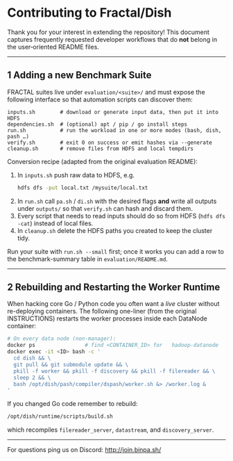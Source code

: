 # Contributing to Fractal/Dish

Thank you for your interest in extending the repository!  This document captures
frequently requested developer workflows that do **not** belong in the user‐oriented
README files.

---

## 1  Adding a new Benchmark Suite
FRACTAL suites live under `evaluation/<suite>/` and must expose the following
interface so that automation scripts can discover them:

```
inputs.sh        # download or generate input data, then put it into HDFS
dependencies.sh  # (optional) apt / pip / go install steps
run.sh           # run the workload in one or more modes (bash, dish, pash …)
verify.sh        # exit 0 on success or emit hashes via --generate
cleanup.sh       # remove files from HDFS and local tempdirs
```

Conversion recipe (adapted from the original evaluation README):

1. In `inputs.sh` push raw data to HDFS, e.g.
   ```bash
   hdfs dfs -put local.txt /mysuite/local.txt
   ```
2. In `run.sh` call `pa.sh` / `di.sh` with the desired flags **and** write all
   outputs under `outputs/` so that `verify.sh` can hash and discard them.
3. Every script that needs to read inputs should do so from HDFS (`hdfs dfs -cat`)
   instead of local files.
4. In `cleanup.sh` delete the HDFS paths you created to keep the cluster tidy.

Run your suite with `run.sh --small` first; once it works you can add a row to
the benchmark-summary table in `evaluation/README.md`.

---

## 2  Rebuilding and Restarting the Worker Runtime
When hacking core Go / Python code you often want a *live* cluster without
re-deploying containers.  The following one-liner (from the original
INSTRUCTIONS) restarts the worker processes inside each DataNode container:

```bash
# On every data node (non-manager):
docker ps                # find <CONTAINER_ID> for   hadoop-datanode
docker exec -it <ID> bash -c '
  cd dish && \
  git pull && git submodule update && \
  pkill -f worker && pkill -f discovery && pkill -f filereader && \
  sleep 2 && \
  bash /opt/dish/pash/compiler/dspash/worker.sh &> /worker.log &
'
```

If you changed Go code remember to rebuild:
```bash
/opt/dish/runtime/scripts/build.sh
```
which recompiles `filereader_server`, `datastream`, and `discovery_server`.

---

For questions ping us on Discord: <http://join.binpa.sh/> 
